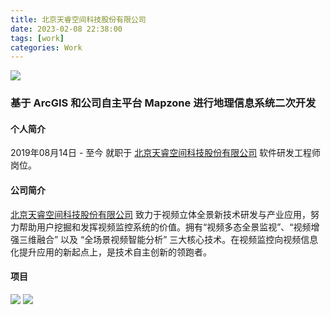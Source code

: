 ```yaml
---
title: 北京天睿空间科技股份有限公司
date: 2023-02-08 22:38:00
tags: [work]
categories: Work
---
```

<img src="https://sadness96.github.io/images/blog/work-IseeTech/mmexport1571912548200.jpg"/>

<!-- more -->
### 基于 ArcGIS 和公司自主平台 Mapzone 进行地理信息系统二次开发
#### 个人简介
2019年08月14日 - 至今 就职于 [北京天睿空间科技股份有限公司](http://www.iseetech.com.cn/) 软件研发工程师岗位。
#### 公司简介
[北京天睿空间科技股份有限公司](http://www.iseetech.com.cn/) 致力于视频立体全景新技术研发与产业应用，努力帮助用户挖掘和发挥视频监控系统的价值。拥有“视频多态全景监视”、“视频增强三维融合” 以及 “全场景视频智能分析” 三大核心技术。在视频监控向视频信息化提升应用的新起点上，是技术自主创新的领跑者。

#### 项目
<img src="https://sadness96.github.io/images/blog/work-IseeTech/20200801_094053.jpg"/>
<img src="https://sadness96.github.io/images/blog/work-IseeTech/20200805_181128.jpg"/>